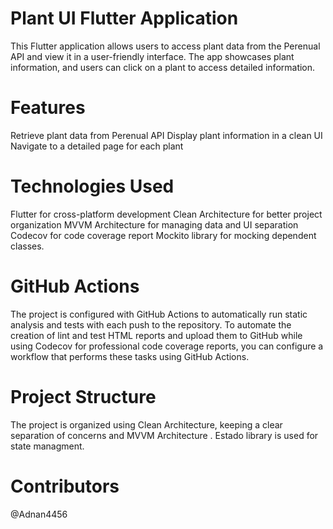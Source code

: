# Plant UI Flutter Application
This Flutter application allows users to access plant data from the Perenual API and view it in a user-friendly interface. 
The app showcases plant information, and users can click on a plant to access detailed information.

# Features
Retrieve plant data from Perenual API
Display plant information in a clean UI
Navigate to a detailed page for each plant

# Technologies Used
Flutter for cross-platform development
Clean Architecture for better project organization
MVVM Architecture for managing data and UI separation
Codecov for code coverage report
Mockito library for mocking dependent classes.
# GitHub Actions
The project is configured with GitHub Actions to automatically run static analysis and tests with each push to the repository.
To automate the creation of lint and test HTML reports and upload them to GitHub while using Codecov for professional code coverage reports, you can configure a workflow that performs these tasks using GitHub Actions. 

# Project Structure
The project is organized using Clean Architecture, keeping a clear separation of concerns and MVVM Architecture . 
Estado library is used for state managment.

# Contributors
@Adnan4456
